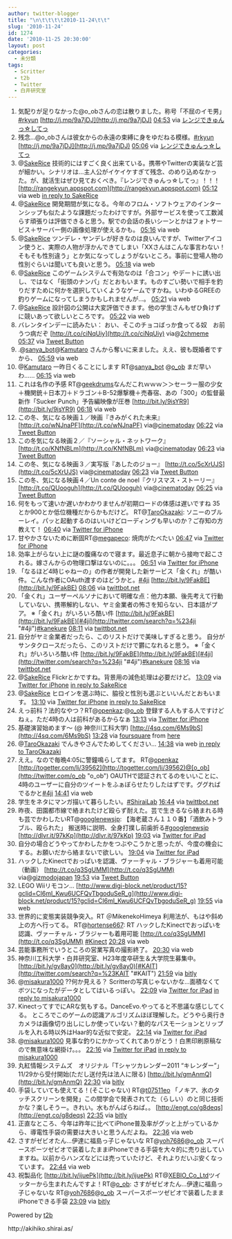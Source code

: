 ```yaml
---
author: twitter-blogger
title: "\n\t\t\t\t2010-11-24\t\t"
slug: '2010-11-24'
id: 1274
date: '2010-11-25 20:30:00'
layout: post
categories:
  - 未分類
tags:
  - Scritter
  - t2b
  - Twitter
  - 白井研究室
---
```


<div xmlns:georss="http://www.georss.org/georss">

1.  <span><span>気配りが足りなかった@o_obさんの恋は散りました。称号「不屈のイモ男」[#rkyun](http://twitter.com/search?q=%23rkyun "#rkyun") [http://j.mp/9a7jDJ](http://j.mp/9a7jDJ)</span> <span>[<span>04:53</span>](http://twitter.com/o_ob/status/7461784399118336) <span>via [レンジできゅんっ☆してっ](http://rangekyun.appspot.com/)</span></span></span>
2.  <span><span>残念…@o_obさんは彼女からの永遠の束縛に身をゆだねる模様。[#rkyun](http://twitter.com/search?q=%23rkyun "#rkyun") [http://j.mp/9a7jDJ](http://j.mp/9a7jDJ)</span> <span>[<span>05:06</span>](http://twitter.com/o_ob/status/7465030958194688) <span>via [レンジできゅんっ☆してっ](http://rangekyun.appspot.com/)</span></span></span>
3.  <span><span>@[SakeRice](http://twitter.com/SakeRice "SakeRice") 技術的にはすごく良く出来ている。携帯やTwitterの実装など芸が細かい。シナリオは…主人公がイケイケすぎて残念、のめり込めなかった。が、就活生はぜひ見ておくべき。『レンジできゅんっ☆してっ』！！！[http://rangekyun.appspot.com](http://rangekyun.appspot.com)</span> <span>[<span>05:12</span>](http://twitter.com/o_ob/status/7466593416118273) <span>via web</span> [in reply to SakeRice](http://twitter.com/SakeRice/status/7358547180392448)</span></span>
4.  <span><span>@[SakeRice](http://twitter.com/SakeRice "SakeRice") 開発期間が気になる。今年のフロム・ソフトウェアのインターンシップも似たような課題だったわけですが。外部サービスを使って工数減らす頑張りは評価できると思う。駅での会話の長いシーンとかはフォトサービス＋サーバー側の画像処理が使えるかも。</span> <span>[<span>05:16</span>](http://twitter.com/o_ob/status/7467523096190976) <span>via web</span></span></span>
5.  <span><span>@[SakeRice](http://twitter.com/SakeRice "SakeRice") ツンデレ・ヤンデレが好きなのは良いんですが、Twitterアイコン使うと、実際の人物が浮かんできてしまい「XXさんはこんな事言わない！そもそも性別違う」とか気になってしょうがないところ。事前に登場人物の性別ぐらいは聞いても良いと思う。</span> <span>[<span>05:18</span>](http://twitter.com/o_ob/status/7468117978513408) <span>via web</span></span></span>
6.  <span><span>@[SakeRice](http://twitter.com/SakeRice "SakeRice") このゲームシステムで有効なのは「合コン」やデートに誘い出し、ではなく「街頭のナンパ」だとおもいます。ものすごい勢いで相手を釣りだすために何かを選択していくようなゲームですかね。いわゆるGREEの釣りゲームになってしまうかもしれませんが…。</span> <span>[<span>05:21</span>](http://twitter.com/o_ob/status/7468759153381376) <span>via web</span></span></span>
7.  <span><span>@[SakeRice](http://twitter.com/SakeRice "SakeRice") 設計図の公開は大変評価できます。他の学生さんもぜひ負けずに競いあって欲しいところです。</span> <span>[<span>05:22</span>](http://twitter.com/o_ob/status/7469000028065792) <span>via web</span></span></span>
8.  <span><span>バレンタインデーに読みたい： おい、そこのチョコばっか食ってる奴　お前うつ病だぞ [http://t.co/ciNqUiy](http://t.co/ciNqUiy) via@[2chmeme](http://twitter.com/2chmeme "2chmeme")</span> <span>[<span>05:37</span>](http://twitter.com/o_ob/status/7472942141145088) <span>via [Tweet Button](http://twitter.com/tweetbutton)</span></span></span>
9.  <span><span>.@[sanya_bot](http://twitter.com/sanya_bot "sanya_bot")@[Kamutaro](http://twitter.com/Kamutaro "Kamutaro") さんから奪いに来ました。ええ、彼も既婚者ですから、</span> <span>[<span>05:59</span>](http://twitter.com/o_ob/status/7478496938954752) <span>via web</span></span></span>
10.  <span><span>@[Kamutaro](http://twitter.com/Kamutaro "Kamutaro") 一昨日くることにします RT@[sanya_bot](http://twitter.com/sanya_bot "sanya_bot") @[o_ob](http://twitter.com/o_ob "o_ob") まだ早いわ……</span> <span>[<span>06:15</span>](http://twitter.com/o_ob/status/7482373125971968) <span>via web</span></span></span>
11.  <span><span>これは名作の予感 RT@[geekdrums](http://twitter.com/geekdrums "geekdrums")なんだこれｗｗｗ＞＞セーラー服の少女＋機関銃＋日本刀＋ドラゴン＋B-52爆撃機＋売春宿、あの「300」の監督最新作「Sucker Punch」予告編映像が圧巻 [http://bit.ly/9isYR9](http://bit.ly/9isYR9)</span> <span>[<span>06:18</span>](http://twitter.com/o_ob/status/7483170085670912) <span>via web</span></span></span>
12.  <span><span>この冬、気になる映画１／映画『きみがくれた未来』 [http://t.co/wNJnaPF](http://t.co/wNJnaPF) via@[cinematoday](http://twitter.com/cinematoday "cinematoday")</span> <span>[<span>06:22</span>](http://twitter.com/o_ob/status/7484122926686209) <span>via [Tweet Button](http://twitter.com/tweetbutton)</span></span></span>
13.  <span><span>この冬気になる映画２／『ソーシャル・ネットワーク』 [http://t.co/KNfNBLm](http://t.co/KNfNBLm) via@[cinematoday](http://twitter.com/cinematoday "cinematoday")</span> <span>[<span>06:23</span>](http://twitter.com/o_ob/status/7484348861255680) <span>via [Tweet Button](http://twitter.com/tweetbutton)</span></span></span>
14.  <span><span>この冬、気になる映画３／実写版『あしたのジョー』 [http://t.co/5cXrUJS](http://t.co/5cXrUJS) via@[cinematoday](http://twitter.com/cinematoday "cinematoday")</span> <span>[<span>06:23</span>](http://twitter.com/o_ob/status/7484565559975936) <span>via [Tweet Button](http://twitter.com/tweetbutton)</span></span></span>
15.  <span><span>この冬、気になる映画４／Un conte de noel『クリスマス・ストーリー』 [http://t.co/QUooguh](http://t.co/QUooguh) via@[cinematoday](http://twitter.com/cinematoday "cinematoday")</span> <span>[<span>06:25</span>](http://twitter.com/o_ob/status/7484896872243201) <span>via [Tweet Button](http://twitter.com/tweetbutton)</span></span></span>
16.  <span><span>何をもって速いか遅いかわかりませんが初期ロードの体感は遅いですね 35とか900とか低位機種だからかもだけど。 RT@[TaroOkazaki](http://twitter.com/TaroOkazaki "TaroOkazaki"): ソニーのブルーレイ。パッと起動するのはいいけどローディングも早いのか？ご存知の方教えて！</span> <span>[<span>06:40</span>](http://twitter.com/o_ob/status/7488756206538752) <span>via [Twitter for iPhone](http://twitter.com/)</span></span></span>
17.  <span><span>甘やかさないために断固RT@[megapeco](http://twitter.com/megapeco "megapeco"): 焼肉がたべたい</span> <span>[<span>06:47</span>](http://twitter.com/o_ob/status/7490420976123904) <span>via [Twitter for iPhone](http://twitter.com/)</span></span></span>
18.  <span><span>効率上がらない上に謎の腹痛なので寝ます。最近息子に朝から接吻で起こされる。嫁さんからの物理口撃はないのに。。。</span> <span>[<span>06:51</span>](http://twitter.com/o_ob/status/7491470646841345) <span>via [Twitter for iPhone](http://twitter.com/)</span></span></span>
19.  <span><span>「なるほど4時じゃねーの」の作者が開発した新サービス「金くれ」が酷い件。こんな作者にOAuth渡すのはどうかと。[#4ji](http://twitter.com/search?q=%234ji "#4ji") [http://bit.ly/9FakBE](http://bit.ly/9FakBE)</span> <span>[<span>08:06</span>](http://twitter.com/o_ob/status/7510492901806080) <span>via [twittbot.net](http://twittbot.net/)</span></span></span>
20.  <span><span>「金くれ」ユーザーペルソナにおいて明確な点：他力本願、後先考えて行動していない、携帯解約しない、ヤミ金業者の怖さを知らない、日本語がプア。 ※「金くれ」がいろいろ酷い件 [http://bit.ly/9FakBE](http://bit.ly/9FakBE)[#4ji](http://twitter.com/search?q=%234ji "#4ji")[#kanekure](http://twitter.com/search?q=%23kanekure "#kanekure")</span> <span>[<span>08:11</span>](http://twitter.com/o_ob/status/7511739566395392) <span>via [twittbot.net](http://twittbot.net/)</span></span></span>
21.  <span><span>自分がヤミ金業者だったら、このリストだけで美味しすぎると思う。 自分がサンタクロースだったら、このリストだけで欝になれると思う。 ※「金くれ」がいろいろ酷い件 [http://bit.ly/9FakBE](http://bit.ly/9FakBE)[#4ji](http://twitter.com/search?q=%234ji "#4ji")[#kanekure](http://twitter.com/search?q=%23kanekure "#kanekure")</span> <span>[<span>08:16</span>](http://twitter.com/o_ob/status/7513023795167232) <span>via [twittbot.net](http://twittbot.net/)</span></span></span>
22.  <span><span>@[SakeRice](http://twitter.com/SakeRice "SakeRice") Flickrとかですね。背景用の減色処理は必要だけど。</span> <span>[<span>13:09</span>](http://twitter.com/o_ob/status/7586541320806401) <span>via [Twitter for iPhone](http://twitter.com/)</span> [in reply to SakeRice](http://twitter.com/SakeRice/status/7499882818441216)</span></span>
23.  <span><span>@[SakeRice](http://twitter.com/SakeRice "SakeRice") ヒロインを選ぶ時に、脇役と性別も選ぶといいんだとおもいます。</span> <span>[<span>13:10</span>](http://twitter.com/o_ob/status/7586914538356736) <span>via [Twitter for iPhone](http://twitter.com/)</span> [in reply to SakeRice](http://twitter.com/SakeRice/status/7500010077818880)</span></span>
24.  <span><span>えっ前科？法的なやつ？RT@[openkaz](http://twitter.com/openkaz "openkaz"):@[o_ob](http://twitter.com/o_ob "o_ob") 登録する人もする人ですけどねぇ。ただ4時の人は前科があるからなぁ</span> <span>[<span>13:13</span>](http://twitter.com/o_ob/status/7587668313513984) <span>via [Twitter for iPhone](http://twitter.com/)</span></span></span>
25.  <span><span>基礎演習始めます～ (@ 神奈川工科大学) [http://4sq.com/6Ms9bS](http://4sq.com/6Ms9bS)</span> <span>[<span>13:28</span>](http://twitter.com/o_ob/status/7591294234796032) <span>via [foursquare](http://foursquare.com)</span> from [here<span></span>](http://maps.google.com/maps?q=35.48660249,139.34165955)</span></span>
26.  <span><span>@[TaroOkazaki](http://twitter.com/TaroOkazaki "TaroOkazaki") でんきやさんでためしてください…</span> <span>[<span>14:38</span>](http://twitter.com/o_ob/status/7608972563456001) <span>via web</span> [in reply to TaroOkazaki](http://twitter.com/TaroOkazaki/status/7606519231152128)</span></span>
27.  <span><span>ええ。なので毎晩4:05に警鐘鳴らしてます。 RT@[openkaz](http://twitter.com/openkaz "openkaz") [http://togetter.com/li/39562](http://togetter.com/li/39562)@[o_ob](http://twitter.com/o_ob "o_ob") OAUTHで認証されてるのをいいことに、4時のユーザーに自分のツイートをふぁぼらせたりしたはずです。ググればでるかと[#4ji](http://twitter.com/search?q=%234ji "#4ji")</span> <span>[<span>14:41</span>](http://twitter.com/o_ob/status/7609805883580416) <span>via web</span></span></span>
28.  <span><span>学生をネタにマンガ描いて暮らしたい。[#ShiraiLab](http://twitter.com/search?q=%23ShiraiLab "#ShiraiLab")</span> <span>[<span>16:44</span>](http://twitter.com/o_ob/status/7640843200503809) <span>via [twittbot.net](http://twittbot.net/)</span></span></span>
29.  <span><span>昨夜、田園都市線で絡まれたけど殴らず耐えた。芸で生きるなら絡まれる時も芸でかわしたいRT@[googlenewsjp](http://twitter.com/googlenewsjp "googlenewsjp"): 【海老蔵さん１１０番】「酒飲みトラブル、殴られた」 搬送時に説明、全身打撲し前歯折る[#googlenewsjp](http://twitter.com/search?q=%23googlenewsjp "#googlenewsjp") [http://dlvr.it/97kKp](http://dlvr.it/97kKp)</span> <span>[<span>19:03</span>](http://twitter.com/o_ob/status/7675601238364160) <span>via [Twitter for iPad](http://itunes.apple.com/app/twitter/id333903271?mt=8)</span></span></span>
30.  <span><span>自分の場合どうやってかわしたかをつぶやこうかと思ったが、今度の機会にする。お願いだから絡まないで欲しい。</span> <span>[<span>19:04</span>](http://twitter.com/o_ob/status/7676099324551169) <span>via [Twitter for iPad](http://itunes.apple.com/app/twitter/id333903271?mt=8)</span></span></span>
31.  <span><span>ハックしたKinectでおっぱいを認識、ヴァーチャル・ブラジャーも着用可能（動画） [http://t.co/q3SgUMM](http://t.co/q3SgUMM) via@[gizmodojapan](http://twitter.com/gizmodojapan "gizmodojapan")</span> <span>[<span>19:53</span>](http://twitter.com/o_ob/status/7688266459385856) <span>via [Tweet Button](http://twitter.com/tweetbutton)</span></span></span>
32.  <span><span>LEGO Wiiリモコン… [http://www.digi-block.net/product/15?gclid=CI6ml_Kwu6UCFQvTbgoduSeR_g](http://www.digi-block.net/product/15?gclid=CI6ml_Kwu6UCFQvTbgoduSeR_g)</span> <span>[<span>19:55</span>](http://twitter.com/o_ob/status/7688689274593280) <span>via web</span></span></span>
33.  <span><span>世界的に変態実装競争突入。RT ＠MikenekoHimeya 利用法が、もはや斜め上の方へ行ってる。 RT@[hortense667](http://twitter.com/hortense667 "hortense667"): RT ハックしたKinectでおっぱいを認識、ヴァーチャル・ブラジャーも着用可能 [http://t.co/q3SgUMM](http://t.co/q3SgUMM) [#Kinect](http://twitter.com/search?q=%23Kinect "#Kinect")</span> <span>[<span>20:28</span>](http://twitter.com/o_ob/status/7697237316472832) <span>via web</span></span></span>
34.  <span><span>芸能事務所でいうところの営業写真の撮影終了。</span> <span>[<span>20:30</span>](http://twitter.com/o_ob/status/7697634345091072) <span>via web</span></span></span>
35.  <span><span>神奈川工科大学・白井研究室、H23年度卒研生＆大学院生募集中。 [http://bit.ly/gv8ay0](http://bit.ly/gv8ay0)[#KAIT](http://twitter.com/search?q=%23KAIT "#KAIT")</span> <span>[<span>21:59</span>](http://twitter.com/o_ob/status/7720054502195200) <span>via [bitly](http://bit.ly)</span></span></span>
36.  <span><span>@[misakura1000](http://twitter.com/misakura1000 "misakura1000") ??何か見える？ Scritterの写真じゃないかな…面積なくてボツになったがデータとしてはいるっぽい。</span> <span>[<span>22:09</span>](http://twitter.com/o_ob/status/7722539891560448) <span>via [Twitter for iPad](http://itunes.apple.com/app/twitter/id333903271?mt=8)</span> [in reply to misakura1000](http://twitter.com/misakura1000/status/7721653408628736)</span></span>
37.  <span><span>KinectってすでにARな気もする。DanceEvo.やってると不思議な感じしてくる。 ところでこのゲームの認識アルゴリズムほぼ理解した。どうやら奥行きカメラは画像切り出しにしか使っていない？動的なパスモーションとリップルを入れる時以外はHaar的な近似で安定。</span> <span>[<span>22:14</span>](http://twitter.com/o_ob/status/7723771066580992) <span>via [Twitter for iPad](http://itunes.apple.com/app/twitter/id333903271?mt=8)</span></span></span>
38.  <span><span>@[misakura1000](http://twitter.com/misakura1000 "misakura1000") 見事な釣りにかかってくれてありがとう！白黒印刷原稿なので無意味な網掛け。。。</span> <span>[<span>22:16</span>](http://twitter.com/o_ob/status/7724258100776961) <span>via [Twitter for iPad](http://itunes.apple.com/app/twitter/id333903271?mt=8)</span> [in reply to misakura1000](http://twitter.com/misakura1000/status/7723850276012033)</span></span>
39.  <span><span>丸紅情報システムズ　オリジナル「Tシャツカレンダー2011 “キレンダー”」11/29から受付開始(ただし送付先は法人に限る) [http://bit.ly/gmAnmQ](http://bit.ly/gmAnmQ)</span> <span>[<span>22:30</span>](http://twitter.com/o_ob/status/7727821245915136) <span>via [bitly](http://bit.ly)</span></span></span>
40.  <span><span>手袋していても使えてる！(そこじゃない) RT@[t07511eo](http://twitter.com/t07511eo "t07511eo") 「ノキア、氷のタッチスクリーンを開発」この間学会で発表されてた（らしい）のと同じ技術かな？楽しそうー。きれい。水もがんばらねば。。 [http://engt.co/g8deqs](http://engt.co/g8deqs)</span> <span>[<span>22:35</span>](http://twitter.com/o_ob/status/7729188500938752) <span>via [bitly](http://bit.ly)</span></span></span>
41.  <span><span>正直なところ、今年は昨年に比べてiPhone普及率がグッと上がっているから、導電性手袋の需要は大きいと思うんだよね。</span> <span>[<span>22:36</span>](http://twitter.com/o_ob/status/7729350090686464) <span>via web</span></span></span>
42.  <span><span>さすがゼビオたん…伊達に福島っ子じゃないな RT@[yoh7686](http://twitter.com/yoh7686 "yoh7686")@[o_ob](http://twitter.com/o_ob "o_ob") スーパースポーツゼビオで装着したままiPhoneできる手袋を大々的に売り出していますね。以前からハンズなどには売っていたけど、それよりだいぶ安くなっています。</span> <span>[<span>22:44</span>](http://twitter.com/o_ob/status/7731336949276672) <span>via web</span></span></span>
43.  <span><span>祝製品化 [http://bit.ly/ijuePk](http://bit.ly/ijuePk) RT@[XEBIO_Co_Ltd](http://twitter.com/XEBIO_Co_Ltd "XEBIO_Co_Ltd")ツイッターから生まれたんですよ！RT@[o_ob](http://twitter.com/o_ob "o_ob"): さすがゼビオたん…伊達に福島っ子じゃないな RT@[yoh7686](http://twitter.com/yoh7686 "yoh7686")@[o_ob](http://twitter.com/o_ob "o_ob") スーパースポーツゼビオで装着したままiPhoneできる手袋</span> <span>[<span>23:09</span>](http://twitter.com/o_ob/status/7737645807439873) <span>via [bitly](http://bit.ly)</span></span></span>

</div>

Powered by [t2b](http://t2b.utilz.jp/)

<div>http://akihiko.shirai.as/</div>